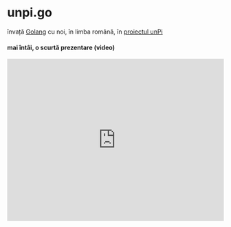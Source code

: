 # unpi.go

învață [Golang](https://go-tour-ro.appspot.com/) cu noi, în limba română, în [proiectul unPi](https://www.unpi.ro/)

#### mai întâi, o scurtă prezentare (video)

<div style="padding:75% 0 0 0;position:relative;"><iframe src="https://player.vimeo.com/video/377119243?autoplay=1&loop=1&title=0&byline=0&portrait=0" style="position:absolute;top:0;left:0;width:100%;height:100%;" frameborder="0" allow="autoplay; fullscreen" allowfullscreen></iframe></div><script src="https://player.vimeo.com/api/player.js"></script>
